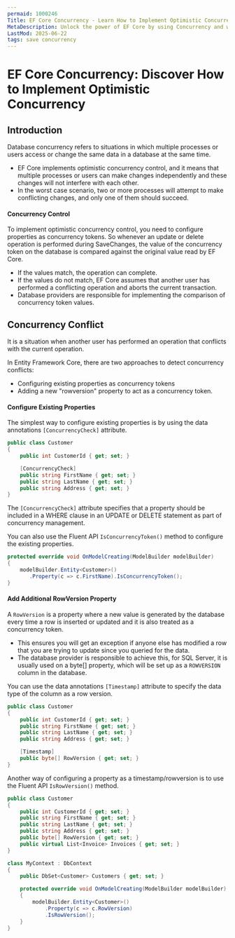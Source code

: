 ```yaml
---
permaid: 1000246
Title: EF Core Concurrency - Learn How to Implement Optimistic Concurrency
MetaDescription: Unlock the power of EF Core by using Concurrency and what to do when a concurrency error happens. Learn how to use a concurrency column and how to handle concurrency conflict.
LastMod: 2025-06-22
tags: save concurrency
---
```


# EF Core Concurrency: Discover How to Implement Optimistic Concurrency

## Introduction

Database concurrency refers to situations in which multiple processes or users access or change the same data in a database at the same time.

 - EF Core implements optimistic concurrency control, and it means that multiple processes or users can make changes independently and these changes will not interfere with each other. 
 - In the worst case scenario, two or more processes will attempt to make conflicting changes, and only one of them should succeed.

#### Concurrency Control

To implement optimistic concurrency control, you need to configure properties as concurrency tokens. So whenever an update or delete operation is performed during SaveChanges, the value of the concurrency token on the database is compared against the original value read by EF Core.

 - If the values match, the operation can complete.
 - If the values do not match, EF Core assumes that another user has performed a conflicting operation and aborts the current transaction.
 - Database providers are responsible for implementing the comparison of concurrency token values.

## Concurrency Conflict

It is a situation when another user has performed an operation that conflicts with the current operation.

In Entity Framework Core, there are two approaches to detect concurrency conflicts:

 - Configuring existing properties as concurrency tokens
 - Adding a new "rowversion" property to act as a concurrency token.

#### Configure Existing Properties

The simplest way to configure existing properties is by using the data annotations `[ConcurrencyCheck]` attribute.


```csharp
public class Customer
{
    public int CustomerId { get; set; }

    [ConcurrencyCheck]
    public string FirstName { get; set; }
    public string LastName { get; set; }
    public string Address { get; set; }
}
```

The `[ConcurrencyCheck]` attribute specifies that a property should be included in a WHERE clause in an UPDATE or DELETE statement as part of concurrency management.

You can also use the Fluent API `IsConcurrencyToken()` method to configure the existing properties.


```csharp
protected override void OnModelCreating(ModelBuilder modelBuilder)
{
    modelBuilder.Entity<Customer>()
       .Property(c => c.FirstName).IsConcurrencyToken();
}
```

#### Add Additional **RowVersion** Property

A `RowVersion` is a property where a new value is generated by the database every time a row is inserted or updated and it is also treated as a concurrency token. 

 - This ensures you will get an exception if anyone else has modified a row that you are trying to update since you queried for the data.
 - The database provider is responsible to achieve this, for SQL Server, it is usually used on a byte[] property, which will be set up as a `ROWVERSION` column in the database.

You can use the data annotations `[Timestamp]` attribute to specify the data type of the column as a row version.


```csharp
public class Customer
{
    public int CustomerId { get; set; }
    public string FirstName { get; set; }
    public string LastName { get; set; }
    public string Address { get; set; }

    [Timestamp]
    public byte[] RowVersion { get; set; }
}
```

Another way of configuring a property as a timestamp/rowversion is to use the Fluent API `IsRowVersion()` method.


```csharp
public class Customer
{
    public int CustomerId { get; set; }
    public string FirstName { get; set; }
    public string LastName { get; set; }
    public string Address { get; set; }
    public byte[] RowVersion { get; set; }
    public virtual List<Invoice> Invoices { get; set; }
}

class MyContext : DbContext
{
    public DbSet<Customer> Customers { get; set; }

    protected override void OnModelCreating(ModelBuilder modelBuilder)
    {
        modelBuilder.Entity<Customer>()
            .Property(c => c.RowVersion)
            .IsRowVersion();
    }
}
```
